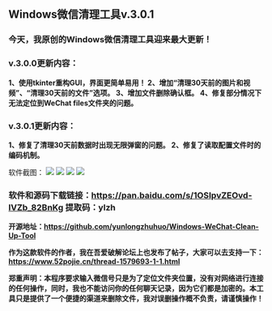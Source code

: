 
## Windows微信清理工具v.3.0.1
### 今天，我原创的Windows微信清理工具迎来最大更新！
### v.3.0.0更新内容：
**1、使用tkinter重构GUI，界面更简单易用！
2、增加“清理30天前的图片和视频”、“清理30天前的文件”选项。
3、增加文件删除确认框。
4、修复部分情况下无法定位到WeChat files文件夹的问题。**
### v.3.0.1更新内容：
**1、修复了清理30天前数据时出现无限弹窗的问题。
2、修复了读取配置文件时的编码机制。**

软件截图：
![](https://s3.bmp.ovh/imgs/2022/02/d48e328a72117d0d.png)
![](https://s3.bmp.ovh/imgs/2022/02/b361d343d13c3c0a.png)
![](https://s3.bmp.ovh/imgs/2022/02/28b4f6d197f88f98.png)
![](https://s3.bmp.ovh/imgs/2022/02/292ec74e519a9aeb.png)

### 软件和源码下载链接：https://pan.baidu.com/s/1OSIpvZEOvd-lVZb_82BnKg 提取码：ylzh 

**开源地址：https://github.com/yunlongzhuhuo/Windows-WeChat-Clean-Up-Tool**

**作为这款软件的作者，我在吾爱破解论坛上也发布了帖子，大家可以去支持一下：https://www.52pojie.cn/thread-1579693-1-1.html**

**郑重声明：本程序要求输入微信号只是为了定位文件夹位置，没有对网络进行连接的任何操作，同时，我也不能访问你的任何聊天记录，因为它们都是加密的。本工具只是提供了一个便捷的渠道来删除文件，我对误删操作概不负责，请谨慎操作！**
